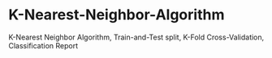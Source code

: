 # K-Nearest-Neighbor-Algorithm
K-Nearest Neighbor Algorithm, Train-and-Test split, K-Fold Cross-Validation, Classification Report 
